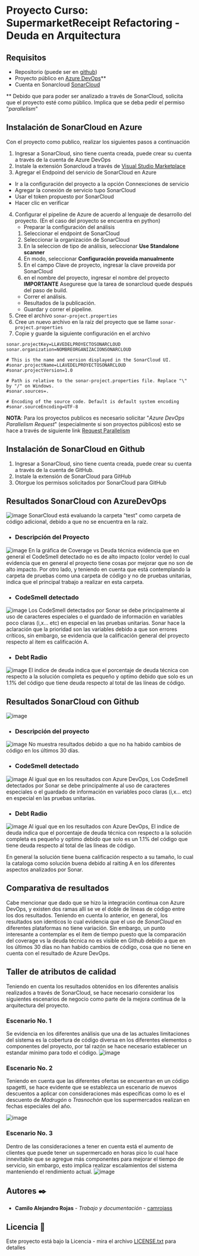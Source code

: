 # Proyecto Curso: SupermarketReceipt Refactoring - Deuda en Arquitectura


## Requisitos 

* Repositorio (puede ser en [github](https://github.com/))
* Proyecto público en [Azure DevOps](https://dev.azure.com/)**
* Cuenta en Sonarcloud [SonarCloud](https://sonarcloud.io/)

** Debido que para poder ser analizado a través de SonarCloud, solicita que el proyecto esté como público. Implica que se deba pedir el permiso "_parallelism_"

## Instalación de SonarCloud en Azure

Con el proyecto como publico, realizar los siguientes pasos a continuación
1. Ingresar a SonarCloud, sino tiene cuenta creada, puede crear su cuenta a través de la cuenta de Azure DevOps
2. Instale la extensión Sonarcloud a través de [Visual Studio Marketplace](https://marketplace.visualstudio.com/items?itemName=SonarSource.sonarcloud)
3. Agregar el Endpoind del servicio de SonarCloud en Azure
  * Ir a la configuración del proyecto a la opción Connexciones de servicio
  * Agregar la conexión de servicio tupo SonarCloud
  * Usar el token propuesto por SonarCloud
  * Hacer clic en verificar
4. Configurar el pipeline de Azure de acuerdo al lenguaje de desarrollo del proyecto. (En el caso del proyecto se encuentra en python)
   * Preparar la configuración del análisis
   1. Seleccionar el endpoint de SonarCloud
   2. Seleccionar la organización de SonarCloud
   3. En la seleccion de tipo de análisis, seleccionar **Use Standalone scanner**
   4. En modo, seleccionar **Configuración proveida manualmente**
   5. En el campo Clave de proyecto, ingresar la clave proveida por SonarCloud
   6. en el nombre del proyecto, ingresar el nombre del proyecto
    **IMPORTANTE** Asegurese que la tarea de sonarcloud quede después del paso de build.
   * Correr el análisis.
   * Resultados de la publicación.
   * Guardar y correr el pipeline.
 5. Cree el archivo ```sonar-project.properties```
   1. Cree un nuevo archivo en la raíz del proyecto que se llame ```sonar-project.properties```
   2. Copie y guarde la siguiente configuración en el archivo
   ```
  sonar.projectKey=LLAVEDELPROYECTOSONARCLOUD
  sonar.organization=NOMBREORGANIZACIONSONARCLOUD

  # This is the name and version displayed in the SonarCloud UI.
  #sonar.projectName=LLAVEDELPROYECTOSONARCLOUD
  #sonar.projectVersion=1.0

  # Path is relative to the sonar-project.properties file. Replace "\" by "/" on Windows.
  #sonar.sources=.

  # Encoding of the source code. Default is default system encoding
  #sonar.sourceEncoding=UTF-8
   ```

**NOTA**: Para los proyectos publicos es necesario solicitar "_Azure DevOps Parallelism Request_" (especialmente si son proyectos públicos) esto se hace a través de siguiente link [Request Parallelism](https://forms.office.com/pages/responsepage.aspx?id=v4j5cvGGr0GRqy180BHbR63mUWPlq7NEsFZhkyH8jChUMlM3QzdDMFZOMkVBWU5BWFM3SDI2QlRBSC4u)

## Instalación de SonarCloud en Github
1. Ingresar a SonarCloud, sino tiene cuenta creada, puede crear su cuenta a través de la cuenta de GitHub.
2. Instale la extensión de SonarCloud para GitHub
3. Otorgue los permisos solicitados por SonarCloud para GitHub

## Resultados SonarCloud con AzureDevOps

![image](https://user-images.githubusercontent.com/100396227/162575562-2aa23a41-a3a5-4b63-b44d-ebe26bb7aa1a.png)
SonarCloud está evaluando la carpeta "test" como carpeta de código adicional, debido a que no se encuentra en la raíz.
* ### Descripción del Proyecto
![image](https://user-images.githubusercontent.com/100396227/162576792-5bc4a193-7cde-455a-9370-913d62d84782.png)
En la gráfica de Coverage vs Deuda técnica evidencia que en general el CodeSmell detectado no es de alto impacto (color verde) lo cual evidencia que en general el proyecto tiene cosas por mejorar que no son de alto impacto. Por otro lado, y teniendo en cuenta que está contemplando la carpeta de pruebas como una carpeta de código y no de pruebas unitarias, indica que el principal trabajo a realizar en esta carpeta.
* ### CodeSmell detectado
![image](https://user-images.githubusercontent.com/100396227/162575804-dc72c58d-685c-4033-adde-8886a0309d7f.png)
Los CodeSmell detectados por Sonar se debe principalmente al uso de caracteres especiales o el guardado de información en variables poco claras (i,x... etc) en especial en las pruebas unitarias. Sonar hace la aclaración que la prioridad son las variables debido a que son errores críticos, sin embargo, se evidencia que la calificación general del proyecto respecto al item es calificación A.
* ### Debt Radio
![image](https://user-images.githubusercontent.com/100396227/162575868-ff120a77-6317-41ea-8f6a-3cb3f1b57dee.png)
El indice de deuda indica que el porcentaje de deuda técnica con respecto a la solución completa es pequeño y optimo debido que solo es un 1.1% del código que tiene deuda respecto al total de las líneas de código.
## Resultados SonarCloud con Github

![image](https://user-images.githubusercontent.com/100396227/161389617-f78b701c-023e-4ffc-9361-6bc7b86e3516.png)
* ### Descripción del proyecto
![image](https://user-images.githubusercontent.com/100396227/162576213-1c4128f4-c49d-4553-b39c-abc87b6cc961.png)
No muestra resultados debido a que no ha habido cambios de código en los últimos 30 días.
* ### CodeSmell detectado
![image](https://user-images.githubusercontent.com/100396227/161389670-84ed94b0-ed9b-468b-8058-0283fc9a2557.png)
Al igual que en los resultados con Azure DevOps, Los CodeSmell detectados por Sonar se debe principalmente al uso de caracteres especiales o el guardado de información en variables poco claras (i,x... etc) en especial en las pruebas unitarias.
* ### Debt Radio
![image](https://user-images.githubusercontent.com/100396227/161389748-af27e7f0-57e7-4281-9257-5eca2d89a54e.png)
Al igual que en los resultados con Azure DevOps, El indice de deuda indica que el porcentaje de deuda técnica con respecto a la solución completa es pequeño y optimo debido que solo es un 1.1% del código que tiene deuda respecto al total de las líneas de código.

En general la solución tiene buena calificación respecto a su tamaño, lo cual la cataloga como solución buena debido al raiting A en los diferentes aspectos analizados por Sonar.

## Comparativa de resultados
Cabe mencionar que dado que se hizo la integración continua con Azure DevOps, y existen dos ramas allí se ve el doble de líneas de código entre los dos resultados. Teniendo en cuenta lo anterior, en general, los resultados son identicos lo cual evidencia que el uso de _SonarCloud_ en diferentes plataformas no tiene variación. Sin embargo, un punto interesante a contemplar es el ítem de tiempo puesto que la comparación del coverage vs la deuda técnica no es visible en Github debido a que en los últimos 30 días no han habido cambios de código, cosa que no tiene en cuenta con el resultado de Azure DevOps.

## Taller de atributos de calidad
Teniendo en cuenta los resultados obtenidos en los diferentes analisis realizados a través de SonarCloud, se hace necesario considerar los siguientes escenarios de negocio como parte de la mejora continua de la arquitectura del proyecto.

### Escenario No. 1
Se evidencia en los diferentes análisis que una de las actuales limitaciones del sistema es la cobertura de código diversa en los diferentes elementos o componentes del proyecto, por tal razón se hace necesario establecer un estandar mínimo para todo el código.
![image](https://user-images.githubusercontent.com/100396227/165436208-453a7c99-e480-40fd-be70-20901a68b3d6.png)
### Escenario No. 2
Teniendo en cuenta que las diferentes ofertas se encuentran en un código spagetti, se hace evidente que se establezca un escenario de nuevos descuentos a aplicar con consideraciones más específicas como lo es el descuento de _Madrugón_ o _Trasnochón_ que los supermercados realizan en fechas especiales del año. 

![image](https://user-images.githubusercontent.com/100396227/165436023-2dc05a43-baf0-43e5-8b56-714f4f2e19b1.png)
### Escenario No. 3
Dentro de las consideraciones a tener en cuenta está el aumento de clientes que puede tener un supermercado en horas pico lo cual hace innevitable que se agregue más componentes para mejorar el tiempo de servicio, sin embargo, esto implica realizar escalamientos del sistema manteniendo el rendimiento actual.
![image](https://user-images.githubusercontent.com/100396227/165436118-c66ae79b-75bd-4bb1-95d2-f024dbd295ea.png)


## Autores ✒️

* **Camilo Alejandro Rojas** - *Trabajo y documentación* - [camrojass](https://github.com/camrojass)

## Licencia 📄

Este proyecto está bajo la Licencia - mira el archivo [LICENSE.txt](LICENSE.txt) para detalles
